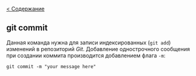 [< Содержание](./readme.md)

## git commit

Данная команда нужна для записи индексированных (`git add`) изменений в репозиторий _Git_. Добавление однострочного сообщения при создании коммита производится добавлением флага `-m`:
```bash=
git commit -m "your message here"
``` 